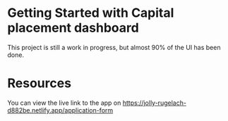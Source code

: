 # Getting Started with Capital placement dashboard

This project is still a work in progress, but almost 90% of the UI has been done.

# Resources

You can view the live link to the app on https://jolly-rugelach-d882be.netlify.app/application-form